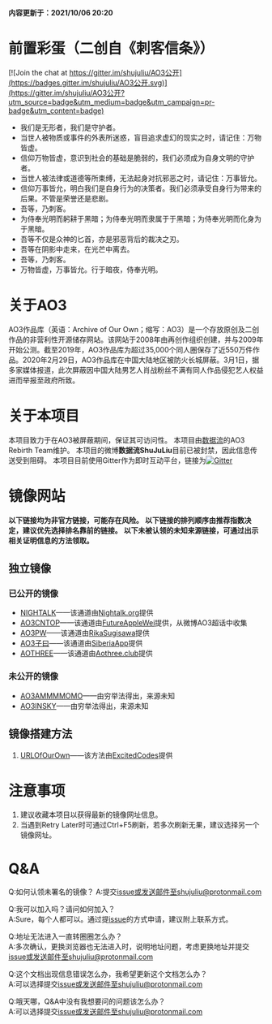 **内容更新于：2021/10/06 20:20**
# 前置彩蛋（二创自《刺客信条》）

[![Join the chat at https://gitter.im/shujuliu/AO3公开](https://badges.gitter.im/shujuliu/AO3公开.svg)](https://gitter.im/shujuliu/AO3公开?utm_source=badge&utm_medium=badge&utm_campaign=pr-badge&utm_content=badge)

* 我们是无形者，我们是守护者。
* 当世人被物质或事件的外表所迷惑，盲目追求虚幻的现实之时，请记住：万物皆虚。
* 信仰万物皆虚，意识到社会的基础是脆弱的，我们必须成为自身文明的守护者。
* 当世人被法律或道德等所束缚，无法起身对抗邪恶之时，请记住：万事皆允。
* 信仰万事皆允，明白我们是自身行为的决策者。我们必须承受自身行为带来的后果。不管是荣誉还是悲剧。
* 吾等，乃刺客。
* 为侍奉光明而躬耕于黑暗；为侍奉光明而隶属于于黑暗；为侍奉光明而化身为于黑暗。
* 吾等不仅是众神的匕首，亦是邪恶背后的裁决之刃。
* 吾等在阴影中走来，在光芒中离去。
* 吾等，乃刺客。
* 万物皆虚，万事皆允。行于暗夜，侍奉光明。

# 关于AO3
AO3作品库（英语：Archive of Our Own；缩写：AO3）是一个存放原创及二创作品的非营利性开源储存网站。该网站于2008年由再创作组织创建，并与2009年开始公测。截至2019年，AO3作品库为超过35,000个同人圈保存了近550万件作品。2020年2月29日，AO3作品库在中国大陆地区被防火长城屏蔽。3月1日，据多家媒体报道，此次屏蔽因中国大陆男艺人肖战粉丝不满有同人作品侵犯艺人权益进而举报至政府所致。

# 关于本项目
本项目致力于在AO3被屏蔽期间，保证其可访问性。
本项目由[数据流](https://github.com/orgs/shujuliu)的AO3 Rebirth Team维护。
本项目的微博**数据流ShuJuLiu**目前已被封禁，因此信息传送受到阻碍。
本项目目前使用Gitter作为即时互动平台，链接为[![Gitter](https://badges.gitter.im/shujuliu/AO3公开.svg)](https://gitter.im/shujuliu/AO3公开?utm_source=badge&utm_medium=badge&utm_campaign=pr-badge)
# 镜像网站
**以下链接均为非官方链接，可能存在风险。**
**以下链接的排列顺序由推荐指数决定，建议优先选择排名靠前的链接。**
**以下未被认领的未知来源链接，可通过出示相关证明信息的方法领取。**

## 独立镜像

### 已公开的镜像
- [NIGHTALK](nightalk.top)——该通道由[Nightalk.org](nightalk.org)提供
- [AO3CNTOP](https://ao3-cn.top/)——该通道由[FutureAppleWei](https://lo-li.icu/archives/AO3.html)提供，从微博AO3超话中收集
- [AO3PW](https://ao3.pw/)——该通道由[RikaSugisawa](https://github.com/RikaSugisawa)提供
- [AO3子曰](ao3.子曰.tk)——该通道由[SiberiaApp](https://github.com/SiberiaApp)提供
- [AOTHREE](www.aothree.club)——该通道由[Aothree.club](https://guide.aothree.club/)提供

### 未公开的镜像
- [AO3AMMMMOMO](https://ao3.ammmmomo.workers.dev/)——由穷举法得出，来源未知
- [AO3INSKY](https://ao3.insky.jp/)——由穷举法得出，来源未知


## 镜像搭建方法
1. [URLOfOurOwn](https://github.com/ExcitedCodes/URLOfOurOwn)——该方法由[ExcitedCodes](https://github.com/ExcitedCodes)提供

# 注意事项
1. 建议收藏本项目以获得最新的镜像网址信息。
2. 当遇到Retry Later时可通过Ctrl+F5刷新，若多次刷新无果，建议选择另一个镜像网址。

# Q&A
Q:如何认领未署名的镜像？
A:提交[issue](https://github.com/shujuliu/AO3-Mirror-Site/issues)或发送邮件至shujuliu@protonmail.com

Q:我可以加入吗？请问如何加入？     
A:Sure，每个人都可以。通过提[issue](https://github.com/shujuliu/AO3-Mirror-Site/issues)的方式申请，建议附上联系方式。

Q:地址无法进入一直转圈圈怎么办？     
A:多次确认，更换浏览器也无法进入时，说明地址问题，考虑更换地址并提交[issue](https://github.com/shujuliu/AO3-Mirror-Site/issues)或发送邮件至shujuliu@protonmail.com

Q:这个文档出现信息错误怎么办，我希望更新这个文档怎么办？     
A:可以选择提交[issue](https://github.com/shujuliu/AO3-Mirror-Site/issues)或发送邮件至shujuliu@protonmail.com

Q:哦天哪，Q&A中没有我想要问的问题该怎么办？     
A:可以选择提交[issue](https://github.com/shujuliu/AO3-Mirror-Site/issues)或发送邮件至shujuliu@protonmail.com






